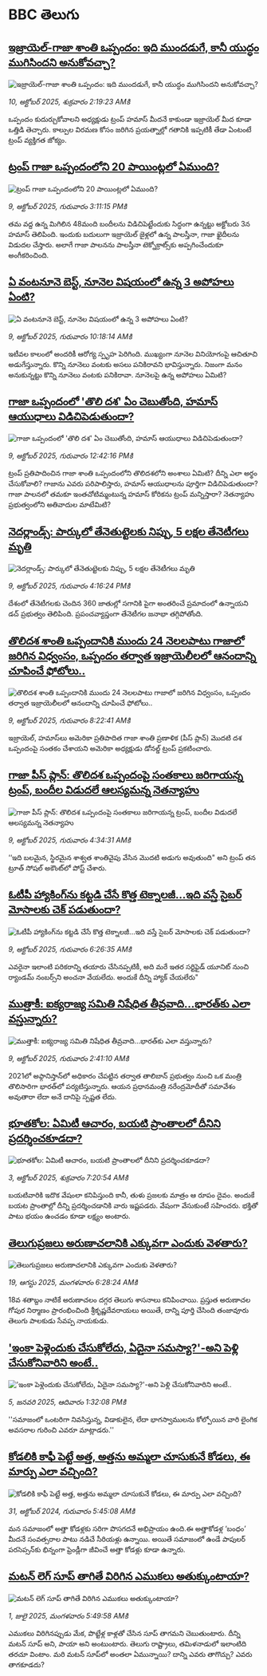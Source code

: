 # BBC తెలుగు## [ఇజ్రాయెల్-గాజా శాంతి ఒప్పందం: ఇది ముందడుగే, కానీ యుద్ధం ముగిసిందని అనుకోవచ్చా?](https://www.bbc.com/telugu/articles/c5y4138jjz0o?at_medium=RSS&at_campaign=rss?at_campaign=githubrss)![ఇజ్రాయెల్-గాజా శాంతి ఒప్పందం: ఇది ముందడుగే, కానీ యుద్ధం ముగిసిందని అనుకోవచ్చా?](https://ichef.bbci.co.uk/ace/standard/240/cpsprodpb/caa2/live/6cb1bd70-a580-11f0-92db-77261a15b9d2.jpg)_10, అక్టోబర్ 2025, శుక్రవారం 2:19:23 AMకి_ఒప్పందం కుదుర్చుకోవాలని అధ్యక్షుడు ట్రంప్ హమాస్ మీదనే కాకుండా ఇజ్రాయెల్ మీద కూడా ఒత్తిడి తెచ్చారు. కాల్పుల విరమణ కోసం జరిగిన ప్రయత్నాల్లో గతానికి ఇప్పటికీ తేడా ఏంటంటే ట్రంప్ వ్యక్తిగత జోక్యం.## [ట్రంప్ గాజా ఒప్పందంలోని 20 పాయింట్లలో ఏముంది? ](https://www.bbc.com/telugu/articles/cnvr4d8r758o?at_medium=RSS&at_campaign=rss?at_campaign=githubrss)![ట్రంప్ గాజా ఒప్పందంలోని 20 పాయింట్లలో ఏముంది? ](https://ichef.bbci.co.uk/ace/ws/240/cpsprodpb/0556/live/13115720-a522-11f0-92db-77261a15b9d2.jpg)_9, అక్టోబర్ 2025, గురువారం 3:11:15 PMకి_తమ వద్ద ఉన్న మిగిలిన 48మంది బందీలను విడిచిపెట్టేందుకు సిద్ధంగా ఉన్నట్టు అక్టోబరు 3న హమాస్ తెలిపింది.  ఇందుకు బదులుగా ఇజ్రాయెల్ జైళ్లలో ఉన్న  పాలస్తీనా, గాజా ఖైదీలను  విడుదల చేస్తారు. అలాగే గాజా పాలనను పాలస్తీనా టెక్నోక్రాట్స్‌కు అప్పగించేందుకూ అంగీకరించింది.## [ఏ వంటనూనె బెస్ట్, నూనెల విషయంలో ఉన్న 3 అపోహలు ఏంటి? ](https://www.bbc.com/telugu/articles/cdx27q2zqxyo?at_medium=RSS&at_campaign=rss?at_campaign=githubrss)![ఏ వంటనూనె బెస్ట్, నూనెల విషయంలో ఉన్న 3 అపోహలు ఏంటి? ](https://ichef.bbci.co.uk/ace/ws/240/cpsprodpb/ae78/live/9bf96e50-a131-11f0-b741-177e3e2c2fc7.jpg)_9, అక్టోబర్ 2025, గురువారం 10:18:14 AMకి_ఇటీవల కాలంలో అందరికీ ఆరోగ్య స్పృహ పెరిగింది. ముఖ్యంగా నూనెల వినియోగంపై ఆచితూచి అడుగేస్తున్నారు. కొన్ని నూనెలు వంటకు అసలు పనికిరావని భావిస్తున్నారు.  నిజంగా మనం అనుకున్నట్టు కొన్ని నూనెలు వంటకు పనికిరావా. నూనెలపై ఉన్న అపోహలు ఏమిటి?## [ గాజా ఒప్పందంలో 'తొలి దశ' ఏం చెబుతోంది, హమాస్ ఆయుధాలు విడిచిపెడుతుందా? ](https://www.bbc.com/telugu/articles/cwyn5lwnkkwo?at_medium=RSS&at_campaign=rss?at_campaign=githubrss)![ గాజా ఒప్పందంలో 'తొలి దశ' ఏం చెబుతోంది, హమాస్ ఆయుధాలు విడిచిపెడుతుందా? ](https://ichef.bbci.co.uk/ace/ws/240/cpsprodpb/7ad6/live/0089abc0-a504-11f0-92db-77261a15b9d2.jpg)_9, అక్టోబర్ 2025, గురువారం 12:42:16 PMకి_ట్రంప్ ప్రతిపాదించిన గాజా శాంతి ఒప్పందంలోని తొలిదశలోని అంశాలు ఏమిటి? దీన్ని ఎలా అర్థం చేసుకోవాలి? గాజాను ఎవరు పరిపాలిస్తారు, హమాస్ ఆయుధాలను పూర్తిగా విడిచిపెడుతుందా? గాజా పాలనలో తమకూ ఇంతచోటిమ్మంటున్న హమాస్ కోరికను ట్రంప్ మన్నిస్తారా? నెతన్యాహు ప్రభుత్వంలోని అతివాదుల మాటేమిటి?## [నెదర్లాండ్స్: పార్కులో తేనెతుట్టెలకు నిప్పు, 5 లక్షల తేనెటీగలు మృతి](https://www.bbc.com/telugu/articles/cqje5vlj041o?at_medium=RSS&at_campaign=rss?at_campaign=githubrss)![నెదర్లాండ్స్: పార్కులో తేనెతుట్టెలకు నిప్పు, 5 లక్షల తేనెటీగలు మృతి](https://ichef.bbci.co.uk/ace/ws/240/cpsprodpb/d6c1/live/032d1880-a527-11f0-b741-177e3e2c2fc7.jpg)_9, అక్టోబర్ 2025, గురువారం 4:16:24 PMకి_దేశంలో తేనెటీగలకు చెందిన 360 జాతుల్లో సగానికి పైగా అంతరించే ప్రమాదంలో ఉన్నాయని డచ్ ప్రభుత్వం తెలిపింది. ప్రపంచవ్యాప్తంగా తేనెటీగల జనాభా తగ్గిపోతోంది.## [తొలిదశ శాంతి ఒప్పందానికి ముందు 24 నెలలపాటు గాజాలో జరిగిన విధ్వంసం, ఒప్పందం తర్వాత ఇజ్రాయెలీలలో ఆనందాన్ని చూపించే ఫోటోలు..](https://www.bbc.com/telugu/articles/c8xrz0x298vo?at_medium=RSS&at_campaign=rss?at_campaign=githubrss)![తొలిదశ శాంతి ఒప్పందానికి ముందు 24 నెలలపాటు గాజాలో జరిగిన విధ్వంసం, ఒప్పందం తర్వాత ఇజ్రాయెలీలలో ఆనందాన్ని చూపించే ఫోటోలు..](https://ichef.bbci.co.uk/ace/standard/240/cpsprodpb/c8c7/live/a30f0090-a4e9-11f0-b741-177e3e2c2fc7.jpg)_9, అక్టోబర్ 2025, గురువారం 8:22:41 AMకి_ఇజ్రాయెల్, హమాస్‌లు అమెరికా ప్రతిపాదిత గాజా శాంతి ప్రణాళిక (పీస్‌ ప్లాన్) మొదటి దశ ఒప్పందంపై సంతకం చేశాయని అమెరికా అధ్యక్షుడు డోనల్డ్ ట్రంప్ ప్రకటించారు.## [గాజా పీస్ ప్లాన్: తొలిదశ ఒప్పందంపై సంతకాలు జరిగాయన్న ట్రంప్, బందీల విడుదలే ఆలస్యమన్న నెతన్యాహు](https://www.bbc.com/telugu/articles/cvg4jje1vjwo?at_medium=RSS&at_campaign=rss?at_campaign=githubrss)![గాజా పీస్ ప్లాన్: తొలిదశ ఒప్పందంపై సంతకాలు జరిగాయన్న ట్రంప్, బందీల విడుదలే ఆలస్యమన్న నెతన్యాహు](https://ichef.bbci.co.uk/ace/standard/240/cpsprodpb/a020/live/eb755cb0-a4d2-11f0-b741-177e3e2c2fc7.jpg)_9, అక్టోబర్ 2025, గురువారం 4:34:31 AMకి_‘‘ఇది బలమైన, స్థిరమైన శాశ్వత శాంతివైపు వేసిన మొదటి అడుగు అవుతుంది" అని ట్రంప్ తన  ట్రూత్ సోషల్‌ అకౌంట్‌లో పోస్ట్ చేశారు.## [ఓటీపీ హ్యాకింగ్‌‌ను కట్టడి చేసే కొత్త టెక్నాలజీ...ఇది వస్తే సైబర్ మోసాలకు చెక్ పడుతుందా?](https://www.bbc.com/telugu/articles/cvgnryvve42o?at_medium=RSS&at_campaign=rss?at_campaign=githubrss)![ఓటీపీ హ్యాకింగ్‌‌ను కట్టడి చేసే కొత్త టెక్నాలజీ...ఇది వస్తే సైబర్ మోసాలకు చెక్ పడుతుందా?](https://ichef.bbci.co.uk/ace/ws/240/cpsprodpb/8988/live/c9251b90-a4ba-11f0-bc5f-db0ef720eae0.jpg)_9, అక్టోబర్ 2025, గురువారం 6:26:35 AMకి_ఎవరైనా ఇలాంటి పరికరాన్ని తయారు చేసినప్పటికీ, అది మరే ఇతర సర్టిఫైడ్ యూనిట్ నుంచి ర్యాండమ్ నంబర్స్‌ని అంచనా వేయలేదు. అందుకే దీన్ని హ్యాక్ చేయలేరు"## [ముత్తాకీ: ఐక్యరాజ్య సమితి నిషేధిత తీవ్రవాది...భారత్‌కు ఎలా వస్తున్నారు? ](https://www.bbc.com/telugu/articles/c89dz1jpeygo?at_medium=RSS&at_campaign=rss?at_campaign=githubrss)![ముత్తాకీ: ఐక్యరాజ్య సమితి నిషేధిత తీవ్రవాది...భారత్‌కు ఎలా వస్తున్నారు? ](https://ichef.bbci.co.uk/ace/ws/240/cpsprodpb/3bd8/live/26e1ed30-a443-11f0-928c-71dbb8619e94.jpg)_9, అక్టోబర్ 2025, గురువారం 2:41:10 AMకి_2021లో అఫ్గానిస్తాన్‌లో అధికారం చేపట్టిన తర్వాత తాలిబాన్ ప్రభుత్వం నుంచి ఒక మంత్రి తొలిసారిగా భారత్‌లో పర్యటిస్తున్నారు. ఆయన ప్రధానమంత్రి నరేంద్రమోదీతో సమావేశం అవుతారా లేదా అనే దానిపై స్పష్టత లేదు.## [భూతకోల: ఏమిటీ ఆచారం, బయటి ప్రాంతాలలో దీనిని ప్రదర్శించకూడదా?](https://www.bbc.com/telugu/articles/cr5qjnvzg7no?at_medium=RSS&at_campaign=rss?at_campaign=githubrss)![భూతకోల: ఏమిటీ ఆచారం, బయటి ప్రాంతాలలో దీనిని ప్రదర్శించకూడదా?](https://ichef.bbci.co.uk/ace/ws/240/cpsprodpb/c56a/live/c8838e90-9f8f-11f0-b741-177e3e2c2fc7.jpg)_3, అక్టోబర్ 2025, శుక్రవారం 7:20:54 AMకి_బయటివారికి ఇదొక వేషంలా కనిపిస్తుంది కానీ, తుళు ప్రజలకు మాత్రం ఆ రూపం దైవం. అందుకే బయట ప్రాంతాల్లో దీన్ని ప్రదర్శించడానికి వారు ఇష్టపడరు. వేషంగా వేసుకుంటే సహించరు. భక్తితో పాటు భయం ఉంచడం కూడా లక్ష్యం అంటారు.## [తెలుగుప్రజలు అరుణాచలానికి ఎక్కువగా ఎందుకు వెళతారు?](https://www.bbc.com/telugu/articles/c8jp32zrzxpo?at_medium=RSS&at_campaign=rss?at_campaign=githubrss)![తెలుగుప్రజలు అరుణాచలానికి ఎక్కువగా ఎందుకు వెళతారు?](https://ichef.bbci.co.uk/ace/ws/240/cpsprodpb/cf2d/live/01932bf0-7d85-11f0-98a0-956f61945264.jpg)_19, ఆగస్టు 2025, మంగళవారం 6:28:24 AMకి_18వ శతాబ్దం నాటికే అరుణాచలం దగ్గర తెలుగు శాసనాలు కనిపించాయి. ప్రస్తుత అరుణాచల గోపుర నిర్మాణం ప్రారంభించింది శ్రీకృష్ణదేవరాయలు అయితే, దాన్ని పూర్తి చేసింది తంజావూరు తెలుగు పాలకుడు సేవప్ప నాయకుడు.## ['ఇంకా పెళ్లెందుకు చేసుకోలేదు, ఏదైనా సమస్యా?'-అని పెళ్లి చేసుకోనివారిని అంటే..](https://www.bbc.com/telugu/articles/cgq1w3lz7yyo?at_medium=RSS&at_campaign=rss?at_campaign=githubrss)!['ఇంకా పెళ్లెందుకు చేసుకోలేదు, ఏదైనా సమస్యా?'-అని పెళ్లి చేసుకోనివారిని అంటే..](https://ichef.bbci.co.uk/ace/ws/240/cpsprodpb/f6de/live/72c94a60-cb3e-11ef-87df-d575b9a434a4.jpg)_5, జనవరి 2025, ఆదివారం 1:32:08 PMకి_''సమాజంలో ఒంటరిగా నివసిస్తున్న, విడాకులైన, లేదా భాగస్వాములను కోల్పోయిన వారి లైంగిక అవసరాల గురించి ఎవరూ మాట్లాడరు.''## [కోడలికి కాఫీ పెట్టే అత్త, అత్తను అమ్మలా చూసుకునే కోడలు, ఈ మార్పు ఎలా వచ్చింది?](https://www.bbc.com/telugu/articles/c1l41zl8el2o?at_medium=RSS&at_campaign=rss?at_campaign=githubrss)![కోడలికి కాఫీ పెట్టే అత్త, అత్తను అమ్మలా చూసుకునే కోడలు, ఈ మార్పు ఎలా వచ్చింది?](https://ichef.bbci.co.uk/ace/ws/240/cpsprodpb/2b61/live/9176a6d0-8b0e-11ef-a81b-b1eda9741da3.jpg)_31, అక్టోబర్ 2024, గురువారం 5:45:08 AMకి_మన సమాజంలో అత్తా కోడళ్లకు సరిగా పొసగదనే అభిప్రాయం ఉంది.ఈ అత్తాకోడళ్ల ‘బంధం’ మీదనే సంవత్సరాల పాటు నడిచే సీరియళ్లు ఉన్నాయి. అయితే సమాజంలో ఉండే పాపులర్ పరసెప్సన్‌కు భిన్నంగా ఫ్రెండ్లీగా జీవించే అత్తా కోడళ్లు కూడా ఉన్నారు.## [మటన్ లెగ్ సూప్ తాగితే విరిగిన ఎముకలు అతుక్కుంటాయా?](https://www.bbc.com/telugu/articles/c0l4g92j8kzo?at_medium=RSS&at_campaign=rss?at_campaign=githubrss)![మటన్ లెగ్ సూప్ తాగితే విరిగిన ఎముకలు అతుక్కుంటాయా?](https://ichef.bbci.co.uk/ace/ws/240/cpsprodpb/b31e/live/cce532c0-6d41-11f0-9462-bb509dc78127.jpg)_1, జులై 2025, మంగళవారం 5:49:58 AMకి_ఎముకలు విరిగినప్పుడు మేక, పొట్టేళ్ల కాళ్లతో చేసిన సూప్ తాగమని చెబుతుంటారు. దీన్ని మటన్ సూప్ అని, పాయా అని అంటుంటారు. తెలుగు రాష్ట్రాలు, తమిళనాడులో ఇలాంటిది తరచూ వింటాం. మరి మటన్ సూప్‌లో అంతలా ఏమున్నాయి? దాన్ని ఎవరు తాగొచ్చు? ఎవరు తాగకూడదు?